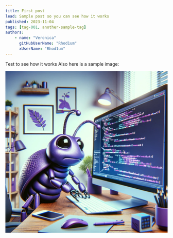 ```yaml
---
title: First post
lead: Sample post so you can see how it works
published: 2023-11-04
tags: [tag-001, another-sample-tag]
authors:
    - name: "Veronica"
      gitHubUserName: "Rhod1um"
      xUserName: "Rhod1um"
---
```


Test to see how it works
Also here is a sample image:

![programming bug](media/programming_bug.jpg)


